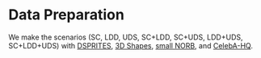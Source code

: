 # Data Preparation

We make the scenarios (SC, LDD, UDS, SC+LDD, SC+UDS, LDD+UDS, SC+LDD+UDS) with [DSPRITES](https://github.com/google-deepmind/dsprites-dataset), [3D Shapes](https://github.com/google-deepmind/3d-shapes), [small NORB](https://huggingface.co/datasets/Ramos-Ramos/smallnorb), and [CelebA-HQ](https://github.com/switchablenorms/CelebAMask-HQ).
